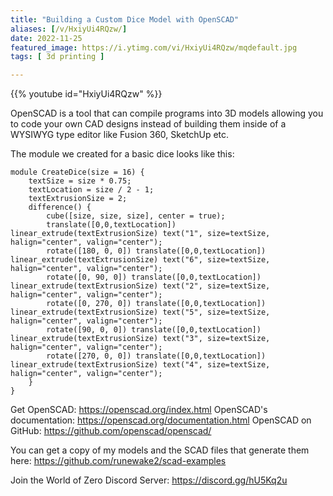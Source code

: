 ```yaml
---
title: "Building a Custom Dice Model with OpenSCAD"
aliases: [/v/HxiyUi4RQzw/]
date: 2022-11-25
featured_image: https://i.ytimg.com/vi/HxiyUi4RQzw/mqdefault.jpg
tags: [ 3d printing ]

---
```


{{% youtube id="HxiyUi4RQzw" %}}

OpenSCAD is a tool that can compile programs into 3D models allowing you to code your own CAD designs instead of building them inside of a WYSIWYG type editor like Fusion 360, SketchUp etc.

The module we created for a basic dice looks like this:

```OpenSCAD
module CreateDice(size = 16) {
    textSize = size * 0.75;
    textLocation = size / 2 - 1;
    textExtrusionSize = 2;
    difference() {
        cube([size, size, size], center = true);
        translate([0,0,textLocation]) linear_extrude(textExtrusionSize) text("1", size=textSize, halign="center", valign="center");
        rotate([180, 0, 0]) translate([0,0,textLocation]) linear_extrude(textExtrusionSize) text("6", size=textSize, halign="center", valign="center");
        rotate([0, 90, 0]) translate([0,0,textLocation]) linear_extrude(textExtrusionSize) text("2", size=textSize, halign="center", valign="center");
        rotate([0, 270, 0]) translate([0,0,textLocation]) linear_extrude(textExtrusionSize) text("5", size=textSize, halign="center", valign="center");
        rotate([90, 0, 0]) translate([0,0,textLocation]) linear_extrude(textExtrusionSize) text("3", size=textSize, halign="center", valign="center");
        rotate([270, 0, 0]) translate([0,0,textLocation]) linear_extrude(textExtrusionSize) text("4", size=textSize, halign="center", valign="center");
    }
}
```

Get OpenSCAD: https://openscad.org/index.html
OpenSCAD's documentation: https://openscad.org/documentation.html
OpenSCAD on GitHub: https://github.com/openscad/openscad/

You can get a copy of my models and the SCAD files that generate them here: https://github.com/runewake2/scad-examples

Join the World of Zero Discord Server: https://discord.gg/hU5Kq2u